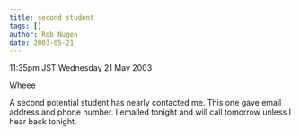 ```yaml
---
title: second student
tags: []
author: Rob Nugen
date: 2003-05-21
---
```


<p class=date>11:35pm JST Wednesday 21 May 2003</p>

<p>Wheee</p>

<p>A second potential student has nearly contacted me.   This one gave
email address and phone number.  I emailed tonight and will call
tomorrow unless I hear back tonight.</p>

